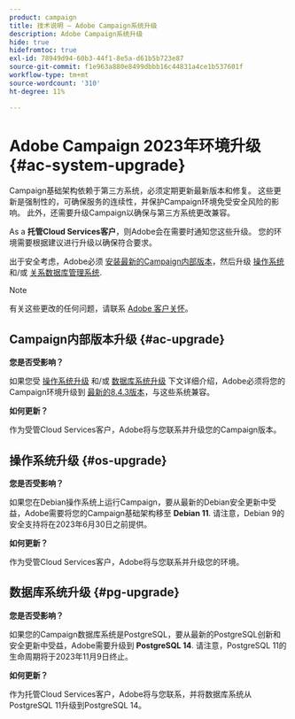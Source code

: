 ```yaml
---
product: campaign
title: 技术说明 — Adobe Campaign系统升级
description: Adobe Campaign系统升级
hide: true
hidefromtoc: true
exl-id: 78949d94-60b3-44f1-8e5a-d61b5b723e87
source-git-commit: f1e963a880e8499dbbb16c44831a4ce1b537601f
workflow-type: tm+mt
source-wordcount: '310'
ht-degree: 11%

---
```


# Adobe Campaign 2023年环境升级 {#ac-system-upgrade}

Campaign基础架构依赖于第三方系统，必须定期更新最新版本和修复。 这些更新是强制性的，可确保服务的连续性，并保护Campaign环境免受安全风险的影响。 此外，还需要升级Campaign以确保与第三方系统更改兼容。

As a **托管Cloud Services客户**，则Adobe会在需要时通知您这些升级。 您的环境需要根据建议进行升级以确保符合要求。

出于安全考虑，Adobe必须 [安装最新的Campaign内部版本](#ac-upgrade)，然后升级 [操作系统](#os-upgrade) 和/或 [关系数据库管理系统](#pg-upgrade).

>[!NOTE]
>
>有关这些更改的任何问题，请联系 [Adobe 客户关怀](https://helpx.adobe.com/cn/enterprise/admin-guide.html/enterprise/using/support-for-experience-cloud.ug.html)。

## Campaign内部版本升级 {#ac-upgrade}

**您是否受影响？**

如果您受 [操作系统升级](#os-upgrade) 和/或 [数据库系统升级](#pg-upgrade) 下文详细介绍，Adobe必须将您的Campaign环境升级到 [最新的8.4.3版本](../../v8/start/release-notes.md)，与这些系统兼容。

**如何更新？**

作为受管Cloud Services客户，Adobe将与您联系并升级您的Campaign版本。

## 操作系统升级 {#os-upgrade}

**您是否受影响？**

如果您在Debian操作系统上运行Campaign，要从最新的Debian安全更新中受益，Adobe需要将您的Campaign基础架构移至 **Debian 11**. 请注意，Debian 9的安全支持将在2023年6月30日之前提供。

**如何更新？**

作为受管Cloud Services客户，Adobe将与您联系并升级您的环境。

## 数据库系统升级 {#pg-upgrade}

**您是否受影响？**

如果您的Campaign数据库系统是PostgreSQL，要从最新的PostgreSQL创新和安全更新中受益，Adobe需要升级到 **PostgreSQL 14**. 请注意，PostgreSQL 11的生命周期将于2023年11月9日终止。

**如何更新？**

作为托管Cloud Services客户，Adobe将与您联系，并将数据库系统从PostgreSQL 11升级到PostgreSQL 14。
